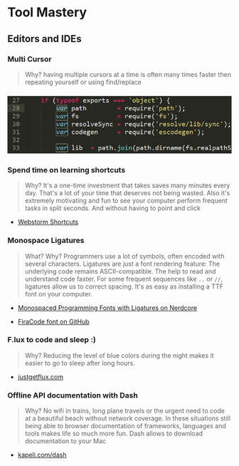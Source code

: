 # Tool Mastery

## Editors and IDEs

### Multi Cursor

> Why? having multiple cursors at a time is often many times faster then repeating yourself or using find/replace

### ![](/assets/multi-cursor.gif)

### Spend time on learning shortcuts

> Why? It's a one-time investment that takes saves many minutes every day. That's a lot of your time that deserves not being wasted. Also it's extremely motivating and fun to see your computer perform frequent tasks in split seconds. And without having to point and click

* [Webstorm Shortcuts](https://blog.jetbrains.com/webstorm/2015/06/10-webstorm-shortcuts-you-need-to-know/)

### Monospace Ligatures

> What? Why? Programmers use a lot of symbols, often encoded with several characters. Ligatures are just a font rendering feature: The underlying code remains ASCII-compatible. The help to read and understand code faster. For some frequent sequences like `..` or `//`, ligatures allow us to correct spacing. It's as easy as installing a TTF font on your computer.

* [Monospaced Programming Fonts with Ligatures on Nerdcore](http://www.nerdcore.de/2017/07/26/monospaced-programming-fonts-with-ligatures/)

* [FiraCode font on GitHub](https://github.com/tonsky/FiraCode)

### F.lux to code and sleep :\)

> Why? Reducing the level of blue colors during the night makes it easier to go to sleep after long hours.

* [justgetflux.com](https://justgetflux.com/)

### Offline API documentation with Dash

> Why? No wifi in trains, long plane travels or the urgent need to code at a beautiful beach without network coverage. In these situations still being able to browser documentation of frameworks, languages and tools makes life so much more fun. Dash allows to download documentation to your Mac

* [kapeli.com/dash](https://kapeli.com/dash#docsets)



